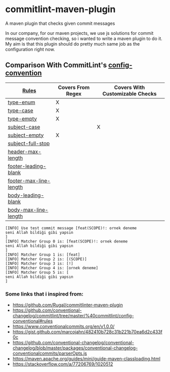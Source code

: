 # commitlint-maven-plugin

A maven plugin that checks given commit messages

In our company, for our maven projects, we use js solutions for commit message convention checking, so i wanted to write
a maven plugin to do it. My aim is that this plugin should do pretty much same job as the configuration right now.

## Comparison With CommitLint's [config-convention](https://github.com/conventional-changelog/commitlint/tree/master/%40commitlint/config-conventional#commitlintconfig-conventional)

| [Rules](https://github.com/conventional-changelog/commitlint/tree/master/%40commitlint/config-conventional#rules) 	                                  | Covers From Regex   	 | Covers With Customizable Checks   	 |
|------------------------------------------------------------------------------------------------------------------------------------------------------|-----------------------|-------------------------------------|
| [type-enum](https://github.com/conventional-changelog/commitlint/tree/master/%40commitlint/config-conventional#type-enum)	                           | X	                    | 	                                   |
| [type-case](https://github.com/conventional-changelog/commitlint/tree/master/%40commitlint/config-conventional#type-case)	                           | X	                    | 	                                   |
| [type-empty](https://github.com/conventional-changelog/commitlint/tree/master/%40commitlint/config-conventional#type-empty)	                         | X 	                   | 	                                   |
| [subject-case](https://github.com/conventional-changelog/commitlint/tree/master/%40commitlint/config-conventional#subject-case)	                     | 	                     | X	                                  |
| [subject-empty](https://github.com/conventional-changelog/commitlint/tree/master/%40commitlint/config-conventional#subject-empty)	                   | X 	                   | 	                                   |
| [subject-full-stop](https://github.com/conventional-changelog/commitlint/tree/master/%40commitlint/config-conventional#subject-full-stop)	           | 	                     | 	                                   |
| [header-max-length](https://github.com/conventional-changelog/commitlint/tree/master/%40commitlint/config-conventional#header-max-length)	           | 	                     | 	                                   |
| [footer-leading-blank](https://github.com/conventional-changelog/commitlint/tree/master/%40commitlint/config-conventional#footer-leading-blank)	     | 	                     | 	                                   |
| [footer-max-line-length](https://github.com/conventional-changelog/commitlint/tree/master/%40commitlint/config-conventional#footer-max-line-length)	 | 	                     | 	                                   |
| [body-leading-blank](https://github.com/conventional-changelog/commitlint/tree/master/%40commitlint/config-conventional#body-leading-blank)	         | 	                     | 	                                   |
| [body-max-line-length](https://github.com/conventional-changelog/commitlint/tree/master/%40commitlint/config-conventional#body-max-line-length)	     | 	                     | 	                                   |



```
[INFO] Use test commit message [feat(SCOPE)!: ornek deneme
seni Allah bildiği gibi yapsın
]
[INFO] Matcher Group 0 is: [feat(SCOPE)!: ornek deneme
seni Allah bildiği gibi yapsın
]
[INFO] Matcher Group 1 is: [feat]
[INFO] Matcher Group 2 is: [(SCOPE)]
[INFO] Matcher Group 3 is: [!]
[INFO] Matcher Group 4 is: [ornek deneme]
[INFO] Matcher Group 5 is: [
seni Allah bildiği gibi yapsın
]
```

### Some links that i inspired from: 
- https://github.com/Rugal/commitlinter-maven-plugin
- https://github.com/conventional-changelog/commitlint/tree/master/%40commitlint/config-conventional#rules
- https://www.conventionalcommits.org/en/v1.0.0/
- https://gist.github.com/marcojahn/482410b728c31b221b70ea6d2c433f0c
- https://github.com/conventional-changelog/conventional-changelog/blob/master/packages/conventional-changelog-conventionalcommits/parserOpts.js
- https://maven.apache.org/guides/mini/guide-maven-classloading.html
- https://stackoverflow.com/a/77206769/1020512